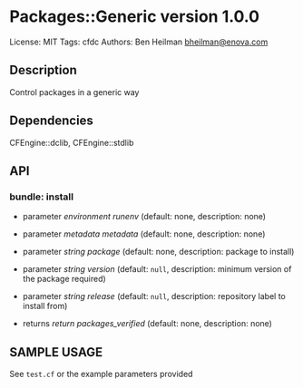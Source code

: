 # Packages::Generic version 1.0.0

License: MIT
Tags: cfdc
Authors: Ben Heilman <bheilman@enova.com>

## Description
Control packages in a generic way

## Dependencies
CFEngine::dclib, CFEngine::stdlib

## API
### bundle: install
* parameter _environment_ *runenv* (default: none, description: none)

* parameter _metadata_ *metadata* (default: none, description: none)

* parameter _string_ *package* (default: none, description: package to install)

* parameter _string_ *version* (default: `null`, description: minimum version of the package required)

* parameter _string_ *release* (default: `null`, description: repository label to install from)

* returns _return_ *packages_verified* (default: none, description: none)


## SAMPLE USAGE
See `test.cf` or the example parameters provided

